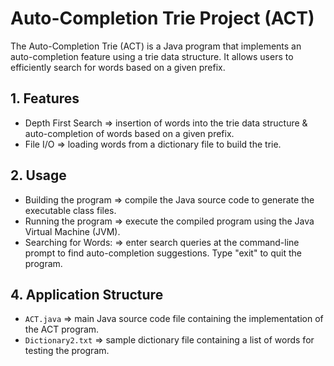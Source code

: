   # Auto-Completion Trie Project (ACT)
  
  The Auto-Completion Trie (ACT) is a Java program that implements an auto-completion feature using a trie data structure. It allows users     to efficiently search for words based on a given prefix.
  

  ## 1. Features
  
  - Depth First Search ⇒ insertion of words into the trie data structure & auto-completion of words based on a given prefix.
  - File I/O ⇒ loading words from a dictionary file to build the trie.
    

  ## 2. Usage
  
  - Building the program ⇒ compile the Java source code to generate the executable class files.
  - Running the program ⇒ execute the compiled program using the Java Virtual Machine (JVM).
  - Searching for Words: ⇒ enter search queries at the command-line prompt to find auto-completion suggestions. Type "exit" to quit the         program.
    

  ## 4. Application Structure
  
  - `ACT.java` ⇒ main Java source code file containing the implementation of the ACT program.
  - `Dictionary2.txt` ⇒ sample dictionary file containing a list of words for testing the program.

